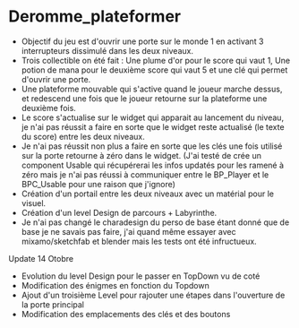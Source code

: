 # Deromme_plateformer


- Objectif du jeu est d'ouvrir une porte sur le monde 1 en activant 3 interrupteurs dissimulé dans les deux niveaux. 
- Trois collectible on été fait : Une plume d'or pour le score qui vaut 1, Une potion de mana pour le deuxième score qui vaut 5 et une clé qui permet d'ouvrir une porte. 
- Une plateforme mouvable qui s'active quand le joueur marche dessus, et redescend une fois que le joueur retourne sur la plateforme une deuxième fois. 
- Le score s'actualise sur le widget qui apparait au lancement du niveau, je n'ai pas réussit a faire en sorte que le widget reste actualisé (le texte du score) entre les deux niveaux. 
- Je n'ai pas réussit non plus a faire en sorte que les clés une fois utilisé sur la porte retourne à zéro dans le widget. (J'ai testé de crée un component Usable qui récupérerai les infos updatés pour les ramené à zéro mais je n'ai pas réussi à communiquer entre le BP_Player et le BPC_Usable pour une raison que j'ignore) 
- Création d'un portail entre les deux niveaux avec un matérial pour le visuel. 
- Création d'un level Design de parcours + Labyrinthe. 
- Je n'ai pas changé le charadesign du perso de base étant donné que de base je ne savais pas faire, j'ai quand même essayer avec mixamo/sketchfab et blender mais les tests ont été infructueux. 

Update 14 Otobre 

- Evolution du level Design pour le passer en TopDown vu de coté
- Modification des énigmes en fonction du Topdown
- Ajout d'un troisième Level pour rajouter une étapes dans l'ouverture de la porte principal
- Modification des emplacements des clés et des boutons
